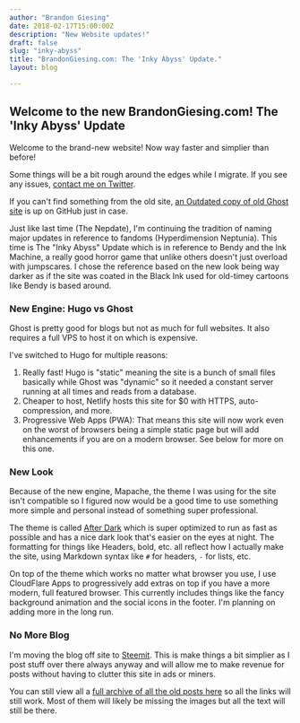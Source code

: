 ```yaml
---
author: "Brandon Giesing"
date: 2018-02-17T15:00:00Z
description: "New Website updates!"
draft: false
slug: "inky-abyss"
title: "BrandonGiesing.com: The 'Inky Abyss' Update."
layout: blog

---
```


## Welcome to the new BrandonGiesing.com! The 'Inky Abyss' Update

Welcome to the brand-new website! Now way faster and simplier than before!

Some things will be a bit rough around the edges while I migrate. If you see any
issues, [contact me on Twitter][twitter].

If you can't find something from the old site, [an Outdated copy of old Ghost
site][ghost] is up on GitHub just in case.

Just like last time (The Nepdate), I'm continuing the tradition of naming major
updates in reference to fandoms (Hyperdimension Neptunia). This time is The
"Inky Abyss" Update which is in reference to Bendy and the Ink Machine, a really
good horror game that unlike others doesn't just overload with jumpscares. I
chose the reference based on the new look being way darker as if the site was
coated in the Black Ink used for old-timey cartoons like Bendy is based around.

### New Engine: Hugo vs Ghost

Ghost is pretty good for blogs but not as much for full websites. It also
requires a full VPS to host it on which is expensive.

I've switched to Hugo for multiple reasons:

1. Really fast! Hugo is "static" meaning the site is a bunch of small files
   basically while Ghost was "dynamic" so it needed a constant server running at
   all times and reads from a database.
2. Cheaper to host, Netlify hosts this site for $0 with HTTPS, auto-compression,
   and more.
3. Progressive Web Apps (PWA): That means this site will now work even on the
   worst of browsers being a simple static page but will add enhancements if you
   are on a modern browser. See below for more on this one.

### New Look

Because of the new engine, Mapache, the theme I was using for the site isn't
compatible so I figured now would be a good time to use something more simple
and personal instead of something super professional.

The theme is called [After Dark][afterdark] which is super optimized to run as
fast as possible and has a nice dark look that's easier on the eyes at night.
The formatting for things like Headers, bold, etc.  all reflect how I actually
make the site, using Markdown syntax like `#` for headers, `-` for lists, etc.

On top of the theme which works no matter what browser you use, I use CloudFlare
Apps to progressively add extras on top if you have a more modern, full featured
browser. This currently includes things like the fancy background animation and
the social icons in the footer. I'm planning on adding more in the long run.

### No More Blog

I'm moving the blog off site to [Steemit][steemit]. This is make things a bit
simplier as I post stuff over there always anyway and will allow me to make
revenue for posts without having to clutter this site in ads or miners.

You can still view all a [full archive of all the old posts here][archive] so
all the links will still work. Most of them will likely be missing the images
but all the text will still be there.

[twitter]: https://twitter.com/BrandonGiesing
[ghost]: https://bgiesing.github.io/ghost-backup
[afterdark]: https://github.com/comfusion/after-dark
[steemit]: https://steemit.com/@brandongiesing
[archive]: /post/
